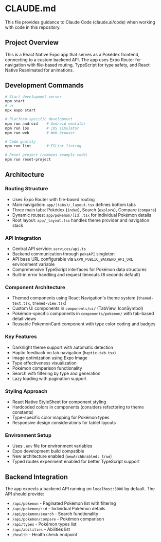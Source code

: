# CLAUDE.md

This file provides guidance to Claude Code (claude.ai/code) when working with code in this repository.

## Project Overview

This is a React Native Expo app that serves as a Pokédex frontend, connecting to a custom backend API. The app uses Expo Router for navigation with file-based routing, TypeScript for type safety, and React Native Reanimated for animations.

## Development Commands

```bash
# Start development server
npm start
# or
npx expo start

# Platform-specific development
npm run android    # Android emulator
npm run ios        # iOS simulator
npm run web        # Web browser

# Code quality
npm run lint       # ESLint linting

# Reset project (removes example code)
npm run reset-project
```

## Architecture

### Routing Structure
- Uses Expo Router with file-based routing
- Main navigation: `app/(tabs)/_layout.tsx` defines bottom tabs
- Three main tabs: Pokédex (`index`), Search (`explore`), Compare (`compare`)
- Dynamic routes: `app/pokemon/[id].tsx` for individual Pokémon details
- Root layout: `app/_layout.tsx` handles theme provider and navigation stack

### API Integration
- Central API service: `services/api.ts`
- Backend communication through `pokeAPI` singleton
- API base URL configurable via `EXPO_PUBLIC_BACKEND_API_URL` environment variable
- Comprehensive TypeScript interfaces for Pokémon data structures
- Built-in error handling and request timeouts (8 seconds default)

### Component Architecture
- Themed components using React Navigation's theme system (`themed-text.tsx`, `themed-view.tsx`)
- Custom UI components in `components/ui/` (TabView, IconSymbol)
- Pokémon-specific components in `components/pokemon/` with tab-based detail views
- Reusable PokemonCard component with type color coding and badges

### Key Features
- Dark/light theme support with automatic detection
- Haptic feedback on tab navigation (`haptic-tab.tsx`)
- Image optimization using Expo Image
- Type effectiveness visualization
- Pokémon comparison functionality
- Search with filtering by type and generation
- Lazy loading with pagination support

### Styling Approach
- React Native StyleSheet for component styling
- Hardcoded colors in components (considers refactoring to theme constants)
- Type-specific color mapping for Pokémon types
- Responsive design considerations for tablet layouts

### Environment Setup
- Uses `.env` file for environment variables
- Expo development build compatible
- New architecture enabled (`newArchEnabled: true`)
- Typed routes experiment enabled for better TypeScript support

## Backend Integration
The app expects a backend API running on `localhost:3000` by default. The API should provide:
- `/api/pokemon` - Paginated Pokémon list with filtering
- `/api/pokemon/:id` - Individual Pokémon details
- `/api/pokemon/search` - Search functionality
- `/api/pokemon/compare` - Pokémon comparison
- `/api/types` - Pokémon types list
- `/api/abilities` - Abilities list
- `/health` - Health check endpoint